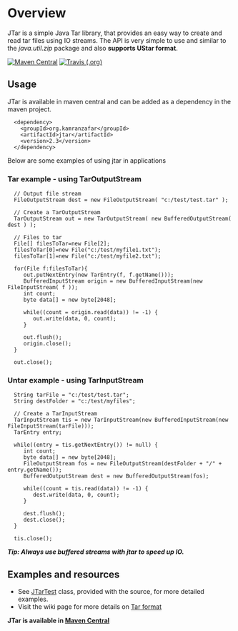 # Overview
JTar is a simple Java Tar library, that provides an easy way to create and read tar files using IO streams. The API is very simple to use and similar to the _java.util.zip_ package and also __supports UStar format__.


[![Maven Central](https://img.shields.io/maven-central/v/org.kamranzafar/jtar.svg?style=flat-square)](https://mvnrepository.com/artifact/org.kamranzafar/jtar)
[![Travis (.org)](https://img.shields.io/travis/kamranzafar/jtar.svg?style=flat-square)](https://travis-ci.org/kamranzafar/jtar)

## Usage
JTar is available in maven central and can be added as a dependency in the maven project.
<pre><code>  &lt;dependency&gt;
    &lt;groupId&gt;org.kamranzafar&lt;/groupId&gt;
    &lt;artifactId&gt;jtar&lt;/artifactId&gt;
    &lt;version&gt;2.3&lt;/version&gt;
  &lt;/dependency&gt;
</code></pre>

Below are some examples of using jtar in applications

### Tar example - using TarOutputStream
<pre><code>  // Output file stream
  FileOutputStream dest = new FileOutputStream( "c:/test/test.tar" );
  
  // Create a TarOutputStream
  TarOutputStream out = new TarOutputStream( new BufferedOutputStream( dest ) );
  
  // Files to tar
  File[] filesToTar=new File[2];
  filesToTar[0]=new File("c:/test/myfile1.txt");
  filesToTar[1]=new File("c:/test/myfile2.txt");
  
  for(File f:filesToTar){
     out.putNextEntry(new TarEntry(f, f.getName()));
     BufferedInputStream origin = new BufferedInputStream(new FileInputStream( f ));
     int count;
     byte data[] = new byte[2048];
  
     while((count = origin.read(data)) != -1) {
        out.write(data, 0, count);
     }
  
     out.flush();
     origin.close();
  }
  
  out.close();
</code></pre>

### Untar example - using TarInputStream
<pre><code>  String tarFile = "c:/test/test.tar";
  String destFolder = "c:/test/myfiles";
  
  // Create a TarInputStream
  TarInputStream tis = new TarInputStream(new BufferedInputStream(new FileInputStream(tarFile)));
  TarEntry entry;
  
  while((entry = tis.getNextEntry()) != null) {
     int count;
     byte data[] = new byte[2048];
     FileOutputStream fos = new FileOutputStream(destFolder + "/" + entry.getName());
     BufferedOutputStream dest = new BufferedOutputStream(fos);
  
     while((count = tis.read(data)) != -1) {
        dest.write(data, 0, count);
     }
  
     dest.flush();
     dest.close();
  }
  
  tis.close();
</code></pre>

___Tip: Always use buffered streams with jtar to speed up IO.___

## Examples and resources

* See [JTarTest](https://github.com/kamranzafar/jtar/blob/master/src/test/java/org/kamranzafar/jtar/JTarTest.java) class, provided with the source, for more detailed examples.
* Visit the wiki page for more details on [Tar format](http://en.wikipedia.org/wiki/Tar_%28file_format%29)

__JTar is available in [Maven Central](http://search.maven.org/#search%7Cga%7C1%7Cg%3A%22org.kamranzafar%22%20a%3A%22jtar%22)__
